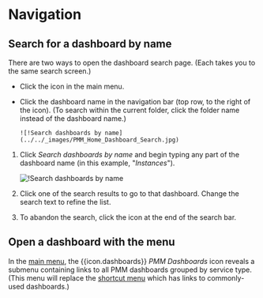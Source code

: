 # Navigation

## Search for a dashboard by name

There are two ways to open the dashboard search page. (Each takes you to the same search screen.)


- Click the <i class="uil uil-search"></i> icon in the main menu.

- Click the dashboard name in the navigation bar (top row, to the right of the <i class="uil uil-apps"></i> icon). (To search within the current folder, click the folder name instead of the dashboard name.)

      ![!Search dashboards by name](../../_images/PMM_Home_Dashboard_Search.jpg)

1. Click _Search dashboards by name_ and begin typing any part of the dashboard name (in this example, "_Instances_").

      ![!Search dashboards by name](../../_images/PMM_Home_Dashboard_Search_String.jpg)

2. Click one of the search results to go to that dashboard. Change the search text to refine the list.

3. To abandon the search, click the <i class="uil uil-times"></i> icon at the end of the search bar.

## Open a dashboard with the menu

In the [main menu](../../reference/ui/ui_components.md#main-menu), the {{icon.dashboards}} _PMM Dashboards_ icon reveals a submenu containing links to all PMM dashboards grouped by service type. (This menu will replace the [shortcut menu](../../reference/ui/ui_components.md#shortcut-menu) which has links to commonly-used dashboards.)

